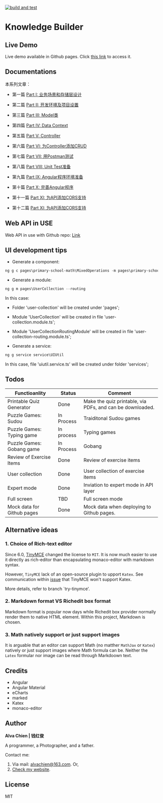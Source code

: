 [![build and test](https://github.com/alvachien/knowledgebuilder/actions/workflows/build-test.yml/badge.svg)](https://github.com/alvachien/knowledgebuilder/actions/workflows/build-test.yml)


# Knowledge Builder

## Live Demo

Live demo available in Github pages. Click [this link](https://alvachien.github.io/knowledgebuilder/) to access it.

## Documentations 

本系列文章：

- 第一篇 [Part I: 业务场景和存储层设计](https://alvachien.github.io/2019/11/ODataBasedAPI1.html)

- 第二篇 [Part II: 开发环境及项目设置](https://alvachien.github.io/2019/11/ODataBasedAPI2.html)

- 第三篇 [Part III: Model类](https://alvachien.github.io/2019/11/ODataBasedAPI3.html)

- 第四篇 [Part IV: Data Context](https://alvachien.github.io/2019/11/ODataBasedAPI4.html)

- 第五篇 [Part V: Controller](https://alvachien.github.io/2020/07/ODataBasedAPI5.html)

- 第六篇 [Part VI: 为Controller添加CRUD](https://alvachien.github.io/2020/07/ODataBasedAPI6.html)

- 第七篇 [Part VII: 用Postman测试](https://alvachien.github.io/2020/07/ODataBasedAPI7.html)

- 第八篇 [Part VIII: Unit Test准备](https://alvachien.github.io/2020/07/ODataBasedAPI8.html)

- 第九篇 [Part IX: Angular程序环境准备](https://alvachien.github.io/2020/07/ODataBasedAPI9.html)

- 第十篇 [Part X: 完善Angular程序](https://alvachien.github.io/2020/07/ODataBasedAPI10.html)

- 第十一篇 [Part XI: 为API添加CORS支持](https://alvachien.github.io/2020/07/ODataBasedAPI11.html)

- 第十二篇 [Part XI: 为API添加CORS支持](https://alvachien.github.io/2020/07/ODataBasedAPI12.html)

## Web API in USE   

Web API in use with Github repo: [Link](https://github.com/alvachien/knowledgebuilderapi)

## UI development tips

- Generate a component:

```Powershell
ng g c pages\primary-school-math\MixedOperations -m pages\primary-school-math
```

- Generate a module:

```Powershell
ng g m pages\UserCollection --routing
```

In this case:   
- Folder 'user-collection' will be created under 'pages';
- Module 'UserCollection' will be created in file 'user-collection.module.ts';
- Module 'UserCollectionRoutingModule' will be created in file 'user-collection-routing.module.ts';

- Generate a service:

```Powershell
ng g service service\UIUtil
```

In this case, file 'uiutil.service.ts' will be created under folder 'services';


## Todos

|Functioanlity | Status | Comment |
|--|--|--|
|Printable Quiz Generator|Done|Make the quiz printable, via PDFs, and can be downloaded.|
|Puzzle Games: Sudou|In Process|Traiditonal Sudou games|
|Puzzle Games: Typing game|In process|Typing games|
|Puzzle Games: Gobang game|In Process|Gobang|
|Review of Exercise Items|Done|Review of exercise items|
|User collection|Done|User collection of exercise items|
|Expert mode|Done|Inviation to expert mode in API layer|
|Full screen|TBD|Full screen mode|
|Mock data for Github pages|Done|Mock data when deploying to Github pages.|

## Alternative ideas

### 1. Choice of Rich-text editor 

Since 6.0, [TinyMCE](https://www.tiny.cloud/) changed the license to `MIT`. It is now much easier to use it directly as rich-editor than encapsulating monaco-editor with markdown syntax.

However, `TinyMCE` lack of an open-source plugin to upport `Katex`. See communication within [issue](https://github.com/tinymce/tinymce/issues/3997) that TinyMCE won't support Katex.

More details, refer to branch `try-tinymce'.

### 2. Markdown format VS Richedit box format

Markdown format is popular now days while Richedit box provider normally render them to native HTML element.
Within this project, Markdown is chosen.

### 3. Math natively support or just support images

It is arguable that an editor can support Math (no matther `MathJax` or `Katex`) natively or just support images where Math formula can be.
Neither the `Latex` formular nor image can be read through Markdoown text.


## Credits

- Angular
- Angular Material
- eCharts
- marked
- Katex
- monaco-editor


## Author

**Alva Chien | 钱红俊**

A programmer, a Photographer, and a father. 

Contact me:

1. Via mail: alvachien@163.com. Or,
2. [Check my website](https://www.alvachien.com). 
 
## License

MIT
